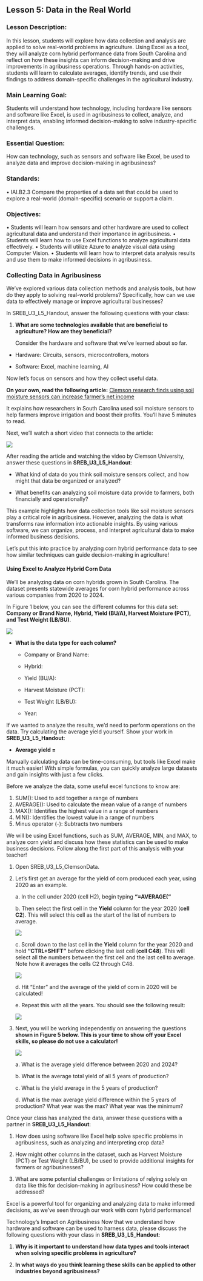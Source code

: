 ## Lesson 5: Data in the Real World
### Lesson Description:
In this lesson, students will explore how data collection and analysis are applied to solve real-world problems in agriculture. Using Excel as a tool, they will analyze corn hybrid performance data from South Carolina and reflect on how these insights can inform decision-making and drive improvements in agribusiness operations. Through hands-on activities, students will learn to calculate averages, identify trends, and use their findings to address domain-specific challenges in the agricultural industry.  

### Main Learning Goal:
Students will understand how technology, including hardware like sensors and software like Excel, is used in agribusiness to collect, analyze, and interpret data, enabling informed decision-making to solve industry-specific challenges.

### Essential Question:
How can technology, such as sensors and software like Excel, be used to analyze data and improve decision-making in agribusiness?   

### Standards:
•	IAI.B2.3 Compare the properties of a data set that could be used to explore a real-world (domain-specific) scenario or support a claim.

### Objectives:
•	Students will learn how sensors and other hardware are used to collect agricultural data and understand their importance in agribusiness. 
•	Students will learn how to use Excel functions to analyze agricultural data effectively. 
•	Students will utilize Azure to analyze visual data using Computer Vision.
•	Students will learn how to interpret data analysis results and use them to make informed decisions in agribusiness.


### Collecting Data in Agribusiness 

We’ve explored various data collection methods and analysis tools, but how do they apply to solving real-world problems? 
Specifically, how can we use data to effectively manage or improve agricultural businesses? 

In SREB_U3_L5_Handout, answer the following questions with your class:

1. **What are some technologies available that are beneficial to agriculture? How are they beneficial?** 

    Consider the hardware and software that we’ve learned about so far.

- Hardware: Circuits, sensors, microcontrollers, motors

- Software: Excel, machine learning, AI

Now let’s focus on sensors and how they collect useful data. 

**On your own, read the following article:**  [Clemson research finds using soil moisture sensors can increase farmer’s net income](https://news.clemson.edu/clemson-research-finds-using-soil-moisture-sensors-can-increase-farmers-net-income/)

It explains how researchers in South Carolina used soil moisture sensors to help farmers improve irrigation and boost their profits. You’ll have 5 minutes to read.

Next, we’ll watch a short video that connects to the article: 

![](../media/ag107.png) 

After reading the article and watching the video by Clemson University, answer these questions in **SREB_U3_L5_Handout**:

- What kind of data do you think soil moisture sensors collect, and how might that data be organized or analyzed?

- What benefits can analyzing soil moisture data provide to farmers, both financially and operationally?

This example highlights how data collection tools like soil moisture sensors play a critical role in agribusiness. However, analyzing the data is what transforms raw information into actionable insights. By using various software, we can organize, process, and interpret agricultural data to make informed business decisions. 

Let’s put this into practice by analyzing corn hybrid performance data to see how similar techniques can guide decision-making in agriculture!

#### Using Excel to Analyze Hybrid Corn Data
We’ll be analyzing data on corn hybrids grown in South Carolina. The dataset presents statewide averages for corn hybrid performance across various companies from 2020 to 2024.

In Figure 1 below, you can see the different columns for this data set: **Company or Brand Name, Hybrid, Yield (BU/A), Harvest Moisture (PCT), and Test Weight (LB/BU)**.

![](../media/ag108.png) 

- **What is the data type for each column?**

    - Company or Brand Name:

    - Hybrid:

    - Yield (BU/A):

    - Harvest Moisture (PCT):

    - Test Weight (LB/BU):

    - Year:

If we wanted to analyze the results, we’d need to perform operations on the data. Try calculating the average yield yourself. Show your work in **SREB_U3_L5_Handout**:

- **Average yield =**

Manually calculating data can be time-consuming, but tools like Excel make it much easier! With simple formulas, you can quickly analyze large datasets and gain insights with just a few clicks.

Before we analyze the data, some useful excel functions to know are:

1.	SUM(): Used to add together a range of numbers
2.	AVERAGE(): Used to calculate the mean value of a range of numbers
3.	MAX(): Identifies the highest value in a range of numbers
4.	MIN(): Identifies the lowest value in a range of numbers
5.	Minus operator (-): Subtracts two numbers

We will be using Excel functions, such as SUM, AVERAGE, MIN, and MAX, to analyze corn yield and discuss how these statistics can be used to make business decisions. Follow along the first part of this analysis with your teacher!

1.	Open SREB_U3_L5_ClemsonData.
2.	Let’s first get an average for the yield of corn produced each year, using 2020 as an example.

    a. In the cell under 2020 (cell H2), begin typing **“=AVERAGE(“**

    b. Then select the first cell in the **Yield** column for the year 2020 (**cell C2**). This will select this cell as the start of the list of numbers to average.        

     ![](../media/ag109.png)     

    c. Scroll down to the last cell in the **Yield** column for the year 2020 and hold **“CTRL+SHIFT”** before clicking the last cell (**cell C48**). This will select all the numbers between the first cell and the last cell to average. Note how it averages the cells C2 through C48.         

     ![](../media/ag110.png)       

     d.	Hit “Enter” and the average of the yield of corn in 2020 will be calculated!

    e.	Repeat this with all the years. You should see the following result:

     ![](../media/ag111.png)    
                                     
3. Next, you will be working independently on answering the questions **shown in Figure 5 below. This is your time to show off your Excel skills, so please do not use a calculator!**

    ![](../media/ag112.png)

    a.	What is the average yield difference between 2020 and 2024?

    b.	What is the average total yield of all 5 years of production?

    c.	What is the yield average in the 5 years of production?

    d.	What is the max average yield difference within the 5 years of production? What year was the max? What year was the minimum?

Once your class has analyzed the data, answer these questions with a partner in **SREB_U3_L5_Handout**:

1.	How does using software like Excel help solve specific problems in agribusiness, such as analyzing and interpreting crop data?

2.	How might other columns in the dataset, such as Harvest Moisture (PCT) or Test Weight (LB/BU), be used to provide additional insights for farmers or agribusinesses?

3.	What are some potential challenges or limitations of relying solely on data like this for decision-making in agribusiness? How could these be addressed?

Excel is a powerful tool for organizing and analyzing data to make informed decisions, as we’ve seen through our work with corn hybrid performance!

Technology’s Impact on Agribusiness
Now that we understand how hardware and software can be used to harness data, please discuss the following questions with your class in **SREB_U3_L5_Handout**:

1.	**Why is it important to understand how data types and tools interact when solving specific problems in agriculture?**

2.	**In what ways do you think learning these skills can be applied to other industries beyond agribusiness?**
